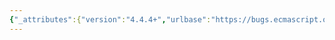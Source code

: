 ```yaml
---
{"_attributes":{"version":"4.4.4+","urlbase":"https://bugs.ecmascript.org/","maintainer":"dherman@mozilla.com"},"bug":{"bug_id":3079,"creation_ts":"2014-07-26 13:04:00 -0700","short_desc":"19.2.3.2: missing right-paren","delta_ts":"2014-08-25 08:29:31 -0700","product":"Draft for 6th Edition","component":"editorial issue","version":"Rev 26: July 18, 2014 Draft","rep_platform":"All","op_sys":"All","bug_status":"RESOLVED","resolution":"FIXED","priority":"Normal","bug_severity":"normal","everconfirmed":true,"reporter":{"uid":"jmdyck","name":"Michael Dyck"},"assigned_to":{"uid":"allen","name":"Allen Wirfs-Brock"},"long_desc":[{"commentid":9596,"comment_count":0,"who":{"uid":"jmdyck","name":"Michael Dyck"},"bug_when":"2014-07-26 13:04:58 -0700","thetext":"In 19.2.3.2 \"Function.prototype.bind ( thisArg , ...args)\",\nstep 11 says:\n    Let status be DefinePropertyOrThrow(F, \"length\", PropertyDescriptor {...}.\n\nInsert a right-paren before the final period."},{"commentid":9603,"comment_count":1,"who":{"uid":"allen","name":"Allen Wirfs-Brock"},"bug_when":"2014-07-26 15:59:41 -0700","thetext":"fixed in rev27 editor's draft"},{"commentid":9965,"comment_count":2,"who":{"uid":"allen","name":"Allen Wirfs-Brock"},"bug_when":"2014-08-25 08:29:31 -0700","thetext":"fixed in rev27 draft"}]}}
---
```


